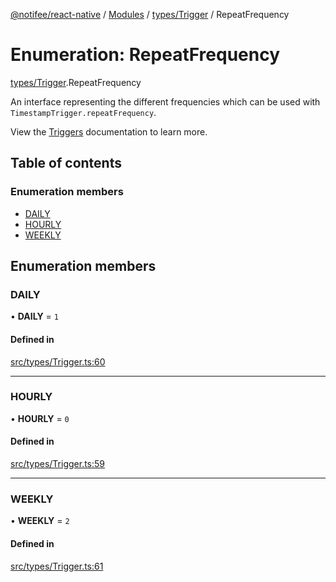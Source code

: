 [@notifee/react-native](../README.md) / [Modules](../modules.md) / [types/Trigger](../modules/types_Trigger.md) / RepeatFrequency

# Enumeration: RepeatFrequency

[types/Trigger](../modules/types_Trigger.md).RepeatFrequency

An interface representing the different frequencies which can be used with `TimestampTrigger.repeatFrequency`.

View the [Triggers](/react-native/docs/triggers) documentation to learn more.

## Table of contents

### Enumeration members

- [DAILY](types_Trigger.RepeatFrequency.md#daily)
- [HOURLY](types_Trigger.RepeatFrequency.md#hourly)
- [WEEKLY](types_Trigger.RepeatFrequency.md#weekly)

## Enumeration members

### DAILY

• **DAILY** = `1`

#### Defined in

[src/types/Trigger.ts:60](https://github.com/notifee/react-native-notifee/blob/ee86b51/src/types/Trigger.ts#L60)

___

### HOURLY

• **HOURLY** = `0`

#### Defined in

[src/types/Trigger.ts:59](https://github.com/notifee/react-native-notifee/blob/ee86b51/src/types/Trigger.ts#L59)

___

### WEEKLY

• **WEEKLY** = `2`

#### Defined in

[src/types/Trigger.ts:61](https://github.com/notifee/react-native-notifee/blob/ee86b51/src/types/Trigger.ts#L61)

